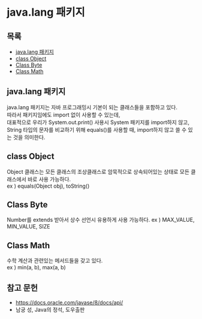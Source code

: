 # java.lang 패키지
> 
## 목록
 - [java.lang 패키지](##java.lang_패키지)
 - [class Object](#Class_Object)
 - [Class Byte](#Class_Byte)
 - [Class Math](#class_Math)
## java.lang 패키지
> 
java.lang 패키지는 자바 프로그래밍시 기본이 되는 클래스들을 포함하고 있다.  
따라서 패키지임에도 import 없이 사용할 수 있는데,  
대표적으로 우리가 System.out.print() 사용시 System 패키지를 import하지 않고,  
String 타입의 문자를 비교하기 위해 equals()를 사용할 때, import하지 않고 쓸 수 있는 것을 의미한다.  

## class Object
Object 클래스는 모든 클래스의 조상클래스로 암묵적으로 상속되어있는 상태로 모든 클래스에서 바로 사용 가능하다.  
ex ) equals(Object obj), toString()

## Class Byte
Number를 extends 받아서 상수 선언시 유용하게 사용 가능하다.
ex ) MAX_VALUE, MIN_VALUE, SIZE

## Class Math
수학 계산과 관련있는 메서드들을 갖고 있다.  
ex ) min(a, b), max(a, b)

## 참고 문헌
- https://docs.oracle.com/javase/8/docs/api/
- 남궁 성, Java의 정석, 도우출판
